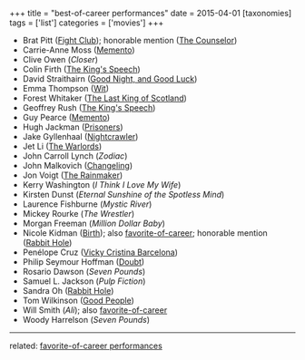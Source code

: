 +++
title = "best-of-career performances"
date = 2015-04-01
[taxonomies]
tags = ['list']
categories = ['movies']
+++

- Brat Pitt ([Fight Club]); honorable mention ([The Counselor])
- Carrie-Anne Moss ([Memento])
- Clive Owen (*Closer*)
- Colin Firth ([The King's Speech])
- David Straithairn ([Good Night, and Good Luck])
- Emma Thompson ([Wit])
- Forest Whitaker ([The Last King of Scotland])
- Geoffrey Rush ([The King's Speech])
- Guy Pearce ([Memento])
- Hugh Jackman ([Prisoners])
- Jake Gyllenhaal ([Nightcrawler])
- Jet Li ([The Warlords])
- John Carroll Lynch (*Zodiac*)
- John Malkovich ([Changeling])
- Jon Voigt ([The Rainmaker])
- Kerry Washington (*I Think I Love My Wife*)
- Kirsten Dunst (*Eternal Sunshine of the Spotless Mind*)
- Laurence Fishburne (*Mystic River*)
- Mickey Rourke (*The Wrestler*)
- Morgan Freeman (*Million Dollar Baby*)
- Nicole Kidman ([Birth]); also [favorite-of-career]; honorable mention ([Rabbit Hole])
- Penélope Cruz ([Vicky Cristina Barcelona])
- Philip Seymour Hoffman ([Doubt])
- Rosario Dawson (*Seven Pounds*)
- Samuel L. Jackson (*Pulp Fiction*)
- Sandra Oh ([Rabbit Hole])
- Tom Wilkinson ([Good People])
- Will Smith (*Ali*); also [favorite-of-career]
- Woody Harrelson (*Seven Pounds*)

---

related: [favorite-of-career performances][favorite-of-career]

[Fight Club]: http://tshepang.net/fight-club-1999
[The Counselor]: http://tshepang.net/the-counselor-2013
[Memento]: http://tshepang.net/memento-2000
[The King's Speech]: http://tshepang.net/the-king-s-speech-2010
[Good Night, and Good Luck]: http://tshepang.net/good-night-and-good-luck-2005
[Wit]: http://tshepang.net/wit-2001
[The Last King of Scotland]: http://tshepang.net/the-last-king-of-scotland-2006
[Prisoners]: http://tshepang.net/prisoners-2013
[Nightcrawler]: http://tshepang.net/nightcrawler
[The Warlords]: http://tshepang.net/the-warlords-2007
[Changeling]: http://tshepang.net/changeling-2008
[The Rainmaker]: http://tshepang.net/the-rainmaker-1997
[Birth]: http://tshepang.net/birth-2004
[favorite-of-career]: http://tshepang.net/favorite-of-career-performances
[Rabbit Hole]: http://tshepang.net/rabbit-hole-2010
[Vicky Cristina Barcelona]: http://tshepang.net/vicky-cristina-barcelona-2008
[Doubt]: http://tshepang.net/doubt-2008
[Good People]: http://tshepang.net/good-people-2014
